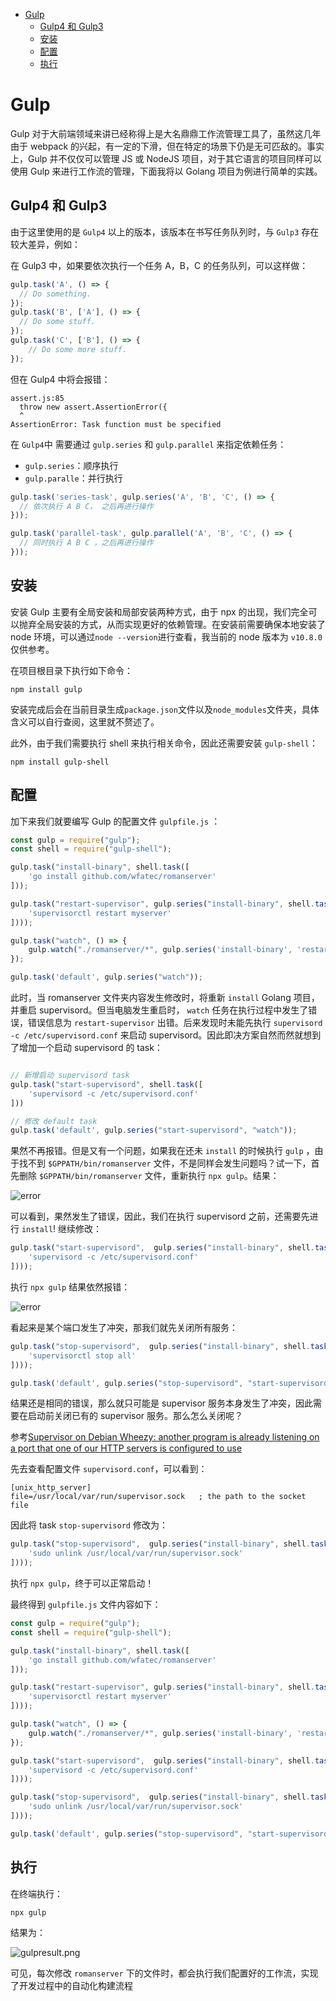 <!-- TOC -->

- [Gulp](#gulp)
    - [Gulp4 和 Gulp3](#gulp4-和-gulp3)
    - [安装](#安装)
    - [配置](#配置)
    - [执行](#执行)

<!-- /TOC -->

# Gulp

Gulp 对于大前端领域来讲已经称得上是大名鼎鼎工作流管理工具了，虽然这几年由于 webpack 的兴起，有一定的下滑，但在特定的场景下仍是无可匹敌的。事实上，Gulp 并不仅仅可以管理 JS 或 NodeJS 项目，对于其它语言的项目同样可以使用 Gulp 来进行工作流的管理，下面我将以 Golang 项目为例进行简单的实践。

## Gulp4 和 Gulp3

由于这里使用的是 `Gulp4` 以上的版本，该版本在书写任务队列时，与 `Gulp3` 存在较大差异，例如：

在 Gulp3 中，如果要依次执行一个任务 A，B，C 的任务队列，可以这样做：

```js
gulp.task('A', () => {
  // Do something.
});
gulp.task('B', ['A'], () => {
  // Do some stuff.
});
gulp.task('C', ['B'], () => {
    // Do some more stuff.
});
```

但在 Gulp4 中将会报错：

```
assert.js:85
  throw new assert.AssertionError({
  ^
AssertionError: Task function must be specified
```
在 `Gulp4`中 需要通过 `gulp.series` 和 `gulp.parallel` 来指定依赖任务：

- `gulp.series`：顺序执行
- `gulp.paralle`：并行执行

```js
gulp.task('series-task', gulp.series('A', 'B', 'C', () => {
  // 依次执行 A B C， 之后再进行操作
}));
```

```js
gulp.task('parallel-task', gulp.parallel('A', 'B', 'C', () => {
  // 同时执行 A B C ，之后再进行操作
}));
```

## 安装

安装 Gulp 主要有全局安装和局部安装两种方式，由于 npx 的出现，我们完全可以抛弃全局安装的方式，从而实现更好的依赖管理。在安装前需要确保本地安装了 node 环境，可以通过`node --version`进行查看，我当前的 node 版本为 `v10.8.0` 仅供参考。

在项目根目录下执行如下命令：

```
npm install gulp
```

安装完成后会在当前目录生成`package.json`文件以及`node_modules`文件夹，具体含义可以自行查阅，这里就不赘述了。

此外，由于我们需要执行 shell 来执行相关命令，因此还需要安装 `gulp-shell`：

```
npm install gulp-shell
```

## 配置

加下来我们就要编写 Gulp 的配置文件 `gulpfile.js` ：

```js
const gulp = require("gulp");
const shell = require("gulp-shell");

gulp.task("install-binary", shell.task([
    'go install github.com/wfatec/romanserver'
]));

gulp.task("restart-supervisor", gulp.series("install-binary", shell.task([
    'supervisorctl restart myserver'
])));

gulp.task("watch", () => {
    gulp.watch("./romanserver/*", gulp.series('install-binary', 'restart-supervisor'));
});

gulp.task('default', gulp.series("watch"));

```

此时，当 romanserver 文件夹内容发生修改时，将重新 `install` Golang 项目，并重启 supervisord。但当电脑发生重启时， `watch` 任务在执行过程中发生了错误，错误信息为 `restart-supervisor` 出错。后来发现时未能先执行 `supervisord -c /etc/supervisord.conf` 来启动 supervisord。因此即决方案自然而然就想到了增加一个启动 supervisord 的 task：

```js

// 新增启动 supervisord task
gulp.task("start-supervisord", shell.task([
    'supervisord -c /etc/supervisord.conf'
]))

// 修改 default task
gulp.task('default', gulp.series("start-supervisord", "watch"));
```

果然不再报错。但是又有一个问题，如果我在还未 `install` 的时候执行 `gulp` ，由于找不到 `$GPPATH/bin/romanserver` 文件，不是同样会发生问题吗？试一下，首先删除 `$GPPATH/bin/romanserver` 文件，重新执行 `npx gulp`。结果：

![error](./assets/error.png)

可以看到，果然发生了错误，因此，我们在执行 supervisord 之前，还需要先进行 `install`! 继续修改：

```js
gulp.task("start-supervisord",  gulp.series("install-binary", shell.task([
    'supervisord -c /etc/supervisord.conf'
])));
```

执行 `npx gulp` 结果依然报错：

![error](./assets/error.png)

看起来是某个端口发生了冲突，那我们就先关闭所有服务：

```js
gulp.task("stop-supervisord",  gulp.series("install-binary", shell.task([
    'supervisorctl stop all'
])));

gulp.task('default', gulp.series("stop-supervisord", "start-supervisord", 'watch'));
```

结果还是相同的错误，那么就只可能是 supervisor 服务本身发生了冲突，因此需要在启动前关闭已有的 supervisor 服务。那么怎么关闭呢？

参考[Supervisor on Debian Wheezy: another program is already listening on a port that one of our HTTP servers is configured to use
](https://stackoverflow.com/questions/25121838/supervisor-on-debian-wheezy-another-program-is-already-listening-on-a-port-that/25200328)

先去查看配置文件 `supervisord.conf`，可以看到：

```
[unix_http_server]
file=/usr/local/var/run/supervisor.sock   ; the path to the socket file
```

因此将 task `stop-supervisord` 修改为：

```js
gulp.task("stop-supervisord",  gulp.series("install-binary", shell.task([
    'sudo unlink /usr/local/var/run/supervisor.sock'
])));
```

执行 `npx gulp`，终于可以正常启动！

最终得到 `gulpfile.js` 文件内容如下：

```js
const gulp = require("gulp");
const shell = require("gulp-shell");

gulp.task("install-binary", shell.task([
    'go install github.com/wfatec/romanserver'
]));

gulp.task("restart-supervisor", gulp.series("install-binary", shell.task([
    'supervisorctl restart myserver'
])));

gulp.task("watch", () => {
    gulp.watch("./romanserver/*", gulp.series('install-binary', 'restart-supervisor'));
});

gulp.task("start-supervisord",  gulp.series("install-binary", shell.task([
    'supervisord -c /etc/supervisord.conf'
])));

gulp.task("stop-supervisord",  gulp.series("install-binary", shell.task([
    'sudo unlink /usr/local/var/run/supervisor.sock'
])));

gulp.task('default', gulp.series("stop-supervisord", "start-supervisord", 'watch'));
```



## 执行

在终端执行：

```
npx gulp
```

结果为：

![gulpresult.png](./assets/gulpresult.png)

可见，每次修改 `romanserver` 下的文件时，都会执行我们配置好的工作流，实现了开发过程中的自动化构建流程